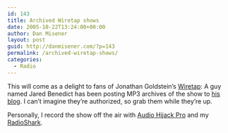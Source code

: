 ```yaml
---
id: 143
title: Archived Wiretap shows
date: 2005-10-22T13:24:00+00:00
author: Dan Misener
layout: post
guid: http://danmisener.com/?p=143
permalink: /archived-wiretap-shows/
categories:
  - Radio
---
```

This will come as a delight to fans of Jonathan Goldstein&#8217;s [Wiretap](http://www.cbc.ca/wiretap): A guy named Jared Benedict has been posting MP3 archives of the show to [his blog](http://redjar.org/jared/blog/archives/category/radio/wiretap/). I can&#8217;t imagine they&#8217;re authorized, so grab them while they&#8217;re up.

Personally, I record the show off the air with [Audio Hijack Pro](http://www.rogueamoeba.com/audiohijackpro/) and my [RadioShark](http://www.griffintechnology.com/products/radioshark/index.php).